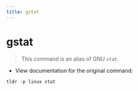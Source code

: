 ```yaml
---
title: gstat
---
```

# gstat

> This command is an alias of GNU `stat`.

- View documentation for the original command:

`tldr -p linux stat`
